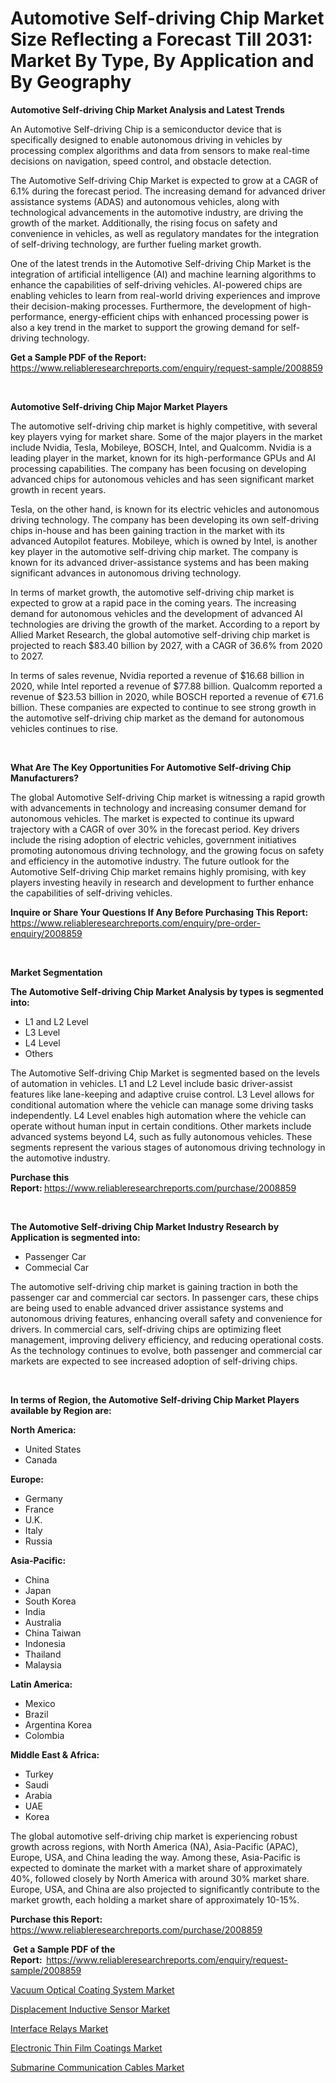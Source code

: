<p><h1>Automotive Self-driving Chip Market Size Reflecting a Forecast Till 2031: Market By Type, By Application and By Geography</h1></p><p><strong>Automotive Self-driving Chip Market Analysis and Latest Trends</strong></p>
<p><p>An Automotive Self-driving Chip is a semiconductor device that is specifically designed to enable autonomous driving in vehicles by processing complex algorithms and data from sensors to make real-time decisions on navigation, speed control, and obstacle detection.</p><p>The Automotive Self-driving Chip Market is expected to grow at a CAGR of 6.1% during the forecast period. The increasing demand for advanced driver assistance systems (ADAS) and autonomous vehicles, along with technological advancements in the automotive industry, are driving the growth of the market. Additionally, the rising focus on safety and convenience in vehicles, as well as regulatory mandates for the integration of self-driving technology, are further fueling market growth.</p><p>One of the latest trends in the Automotive Self-driving Chip Market is the integration of artificial intelligence (AI) and machine learning algorithms to enhance the capabilities of self-driving vehicles. AI-powered chips are enabling vehicles to learn from real-world driving experiences and improve their decision-making processes. Furthermore, the development of high-performance, energy-efficient chips with enhanced processing power is also a key trend in the market to support the growing demand for self-driving technology.</p></p>
<p><strong>Get a Sample PDF of the Report:&nbsp;</strong> <a href="https://www.reliableresearchreports.com/enquiry/request-sample/2008859">https://www.reliableresearchreports.com/enquiry/request-sample/2008859</a></p>
<p>&nbsp;</p>
<p><strong>Automotive Self-driving Chip Major Market Players</strong></p>
<p><p>The automotive self-driving chip market is highly competitive, with several key players vying for market share. Some of the major players in the market include Nvidia, Tesla, Mobileye, BOSCH, Intel, and Qualcomm. Nvidia is a leading player in the market, known for its high-performance GPUs and AI processing capabilities. The company has been focusing on developing advanced chips for autonomous vehicles and has seen significant market growth in recent years.</p><p>Tesla, on the other hand, is known for its electric vehicles and autonomous driving technology. The company has been developing its own self-driving chips in-house and has been gaining traction in the market with its advanced Autopilot features. Mobileye, which is owned by Intel, is another key player in the automotive self-driving chip market. The company is known for its advanced driver-assistance systems and has been making significant advances in autonomous driving technology.</p><p>In terms of market growth, the automotive self-driving chip market is expected to grow at a rapid pace in the coming years. The increasing demand for autonomous vehicles and the development of advanced AI technologies are driving the growth of the market. According to a report by Allied Market Research, the global automotive self-driving chip market is projected to reach $83.40 billion by 2027, with a CAGR of 36.6% from 2020 to 2027.</p><p>In terms of sales revenue, Nvidia reported a revenue of $16.68 billion in 2020, while Intel reported a revenue of $77.88 billion. Qualcomm reported a revenue of $23.53 billion in 2020, while BOSCH reported a revenue of €71.6 billion. These companies are expected to continue to see strong growth in the automotive self-driving chip market as the demand for autonomous vehicles continues to rise.</p></p>
<p>&nbsp;</p>
<p><strong>What Are The Key Opportunities For Automotive Self-driving Chip Manufacturers?</strong></p>
<p><p>The global Automotive Self-driving Chip market is witnessing a rapid growth with advancements in technology and increasing consumer demand for autonomous vehicles. The market is expected to continue its upward trajectory with a CAGR of over 30% in the forecast period. Key drivers include the rising adoption of electric vehicles, government initiatives promoting autonomous driving technology, and the growing focus on safety and efficiency in the automotive industry. The future outlook for the Automotive Self-driving Chip market remains highly promising, with key players investing heavily in research and development to further enhance the capabilities of self-driving vehicles.</p></p>
<p><strong>Inquire or Share Your Questions If Any Before Purchasing This Report:</strong> <a href="https://www.reliableresearchreports.com/enquiry/pre-order-enquiry/2008859">https://www.reliableresearchreports.com/enquiry/pre-order-enquiry/2008859</a></p>
<p>&nbsp;</p>
<p><strong>Market Segmentation</strong></p>
<p><strong>The Automotive Self-driving Chip Market Analysis by types is segmented into:</strong></p>
<p><ul><li>L1 and L2 Level</li><li>L3 Level</li><li>L4 Level</li><li>Others</li></ul></p>
<p><p>The Automotive Self-driving Chip Market is segmented based on the levels of automation in vehicles. L1 and L2 Level include basic driver-assist features like lane-keeping and adaptive cruise control. L3 Level allows for conditional automation where the vehicle can manage some driving tasks independently. L4 Level enables high automation where the vehicle can operate without human input in certain conditions. Other markets include advanced systems beyond L4, such as fully autonomous vehicles. These segments represent the various stages of autonomous driving technology in the automotive industry.</p></p>
<p><strong>Purchase this Report:&nbsp;</strong><a href="https://www.reliableresearchreports.com/purchase/2008859">https://www.reliableresearchreports.com/purchase/2008859</a></p>
<p>&nbsp;</p>
<p><strong>The Automotive Self-driving Chip Market Industry Research by Application is segmented into:</strong></p>
<p><ul><li>Passenger Car</li><li>Commecial Car</li></ul></p>
<p><p>The automotive self-driving chip market is gaining traction in both the passenger car and commercial car sectors. In passenger cars, these chips are being used to enable advanced driver assistance systems and autonomous driving features, enhancing overall safety and convenience for drivers. In commercial cars, self-driving chips are optimizing fleet management, improving delivery efficiency, and reducing operational costs. As the technology continues to evolve, both passenger and commercial car markets are expected to see increased adoption of self-driving chips.</p></p>
<p>&nbsp;</p>
<p><strong>In terms of Region, the Automotive Self-driving Chip Market Players available by Region are:</strong></p>
<p>
    <p> <strong> North America: </strong>
        <ul>
            <li>United States</li>
            <li>Canada</li>
        </ul>
        </p> 
    <p> <strong> Europe: </strong>
        <ul>
            <li>Germany</li>
            <li>France</li>
            <li>U.K.</li>
            <li>Italy</li>
            <li>Russia</li>
        </ul>
        </p> 
    <p> <strong> Asia-Pacific: </strong>
        <ul>
            <li>China</li>
            <li>Japan</li>
            <li>South Korea</li>
            <li>India</li>
            <li>Australia</li>
            <li>China Taiwan</li>
            <li>Indonesia</li>
            <li>Thailand</li>
            <li>Malaysia</li>
        </ul>
        </p> 
    <p> <strong> Latin America: </strong>
        <ul>
            <li>Mexico</li>
            <li>Brazil</li>
            <li>Argentina Korea</li>
            <li>Colombia</li>
        </ul>
        </p> 
    <p> <strong> Middle East & Africa: </strong>
        <ul>
            <li>Turkey</li>
            <li>Saudi</li>
            <li>Arabia</li>
            <li>UAE</li>
            <li>Korea</li>
        </ul>
    </p>
    </p>
<p><p>The global automotive self-driving chip market is experiencing robust growth across regions, with North America (NA), Asia-Pacific (APAC), Europe, USA, and China leading the way. Among these, Asia-Pacific is expected to dominate the market with a market share of approximately 40%, followed closely by North America with around 30% market share. Europe, USA, and China are also projected to significantly contribute to the market growth, each holding a market share of approximately 10-15%.</p></p>
<p><strong>Purchase this Report: </strong><a href="https://www.reliableresearchreports.com/purchase/2008859">https://www.reliableresearchreports.com/purchase/2008859</a></p>
<p>&nbsp;<strong>Get a Sample PDF of the Report:&nbsp;&nbsp;</strong><a href="https://www.reliableresearchreports.com/enquiry/request-sample/2008859">https://www.reliableresearchreports.com/enquiry/request-sample/2008859</a></p>
<p><strong></strong></p>
<p><p><a href="https://spotless-saver-8fd.notion.site/Insights-into-Vacuum-Optical-Coating-System-Market-Size-Analysing-Market-Share-Trends-and-Growth--c4e4d89ce8474e0287fc884ab29e8a5b">Vacuum Optical Coating System Market</a></p><p><a href="https://frill-swim-3cd.notion.site/Displacement-Inductive-Sensor-Market-Size-Growing-and-Forecasted-for-period-from-2024-2031-and-pro-4434ac4d7d634112b6b5ca57d9bbc4d9">Displacement Inductive Sensor Market</a></p><p><a href="https://view.publitas.com/reportprime-1/interface-relays-market-challenges-opportunities-and-growth-drivers-and-major-market-players-forecasted-for-period-from-2024-2031/">Interface Relays Market</a></p><p><a href="https://gentle-editor-9db.notion.site/Electronic-Thin-Film-Coatings-Market-Research-Report-Provides-Critical-Insights-that-can-help-Shape--39dd1db44a9b44c8896c07558ad395eb">Electronic Thin Film Coatings Market</a></p><p><a href="https://view.publitas.com/reportprime-1/submarine-communication-cables-market-a-comprehensive-report-of-its-market-share-growth-trends-2024-2031/">Submarine Communication Cables Market</a></p></p>